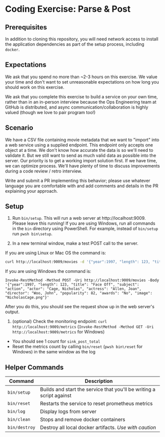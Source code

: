 # Coding Exercise: Parse & Post

## Prerequisites 
In addition to cloning this repository, you will need network access to install the application dependencies as part of the setup process, including `docker`.

## Expectations
We ask that you spend no more than ~2-3 hours on this exercise. We value your time and don't want to set unreasonable expectations on how long you should work on this exercise.

We ask that you complete this exercise to build a service on your own time, rather than in an in-person interview because the Ops Engineering team at GitHub is distributed, and async communication/collaboration is highly valued (though we love to pair program too!)

## Scenario
We have a CSV file containing movie metadata that we want to "import" into a web service using a supplied endpoint. This endpoint only accepts one object at a time. We don't know how accurate the data is so we'll need to validate it. But we still want to send as much valid data as possible into the server. Our priority is to get a working import solution first. If we have time, we can optimize process. We'll have plenty of time to discuss improvements during a code review / retro interview.

Write and submit a PR implementing this behavior; please use whatever language you are comfortable with and add comments and details in the PR explaining your approach.

## Setup
  
1. Run `bin/setup`. This will run a web server at http://localhost:9009. Please leave this running! If you are using Windows, run all commands in the `bin` directory using PowerShell. For example, instead of `bin/setup` run `pwsh bin\setup`.

1. In a new terminal window, make a test POST call to the server.

  If you are using Linux or Mac OS the command is:
  ```bash
  curl http://localhost:9009/movies -d '{"year":1997, "length": 123, "title": "Face Off", "subject": "action", "actor": "Cage, Nicholas", "actress": "Allen, Joan", "director": "Woo, John", "popularity": 82, "awards": "No", "image": "NicholasCage.png"}'
  ```
  If you are using Windows the command is:
  ```
  Invoke-RestMethod -Method POST -Uri http://localhost:9009/movies -Body '{"year":1997, "length": 123, "title": "Face Off", "subject": "action", "actor": "Cage, Nicholas", "actress": "Allen, Joan", "director": "Woo, John", "popularity": 82, "awards": "No", "image": "NicholasCage.png"}'
  ```

  After you do this, you should see the request show up in the web server's output.

1. (optional) Check the monitoring endpoint: `curl http://localhost:9009/metrics` (`Invoke-RestMethod -Method GET -Uri http://localhost:9009/metrics` for Windows)
  - You should see 1 count for `sink_post_total`
  - Reset the metrics count by calling `bin/reset` (`pwsh bin\reset` for Windows) in the same window as the log

## Helper Commands

| Command | Description |
| --- | --- |
| `bin/setup` | Builds and start the service that you'll be writing a script against |
| `bin/reset` | Restarts the service to reset prometheus metrics |
| `bin/log` | Display logs from server |
| `bin/clean` | Stops and remove docker containers |
| `bin/destroy` | Destroy all local docker artifacts. *Use with caution* |
